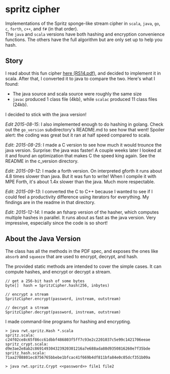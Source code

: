 # spritz cipher

Implementations of the Spritz sponge-like stream cipher in
`scala`, `java`, `go`, `c`, `forth`, `c++`, and `f#` (in that order).  
The `java` and `scala` 
versions have both hashing and encryption convenience 
functions. The others have the full algorithm but 
are only set up to help you hash. 


## Story

I read about this fun cipher [here (RS14.pdf)][1], and
decided to implement it in scala.  After that, I converted it
to java to compare the two.  Here's what I found:

  * The java source and scala source were roughly the same size
  * `javac` produced 1 class file (4kb), while `scalac` produced
     11 class files (24kb).

I decided to stick with the java version!

_Edit 2015-08-15_: I also implemented enough to do hashing in golang. Check
out the `go_version` subdirectory's README.md to see how that went!  Spoiler
alert: the coding was great but it ran at half speed compared to scala.

_Edit: 2015-08-25_: I made a C version to see how much it would 
trounce the java version. Surprise: the java was faster!  A couple
weeks later I looked at it and found an optimization that makes
C the speed king again.  See the README in the c_version directory.

_Edit: 2015-09-12_: I made a forth version. On interpreted gforth
it runs about 4.8 times slower than java. But it was fun to write!
When I compile it with MPE Forth, it's about 1.4x slower than
the java. Much more respectable.

_Edit: 2015-09-13_: I converted the C to C++ because I wanted
to see if I could feel a productivity difference using iterators
for everything.  My findings are in the readme in that directory.

_Edit: 2015-12-14_: I made an fsharp version of the hasher, which
computes multiple hashes in parallel. It runs about as fast as the
java version. Very impressive, especially since the code is so short!

About the Java Version
----------------------

The class has all the 
methods in the PDF spec, and exposes the ones like
`absorb` and `squeeze` that are used to encrypt, decrypt,
and hash.

The provided static methods are intended to
cover the simple cases. It can compute hashes, and encrypt
or decrypt a stream.

```
// get a 256-bit hash of some bytes
byte[]  hash = SpritzCipher.hash(256, inbytes)

// encrypt a stream 
SpritzCipher.encrypt(password, instream, outstream)

// decrypt a stream
SpritzCipher.decrypt(password, instream, outstream)
```

I made command-line programs for hashing and encrypting. 

```
> java rwt.spritz.Hash *.scala
spritz.scala: c24f02ce8c65f86cc61dbbf486803f5ff7c93e2c2201037c5e99c1421706eeae
spritz_crypt.scala: d9e3ae2e8ab2c869149304323920301216a7e688ada88d9350816260e7f35bde
spritz_hash.scala: 71aa2708801ec8756765bbebe1bfcac41f669b4df811bfa84e0c05dcf351b09a

> java rwt.spritz.Crypt <<password>> file1 file2
```

[1]: http://people.csail.mit.edu/rivest/pubs/RS14.pdf
